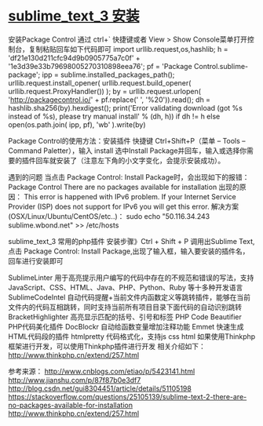 # [sublime_text_3 安装](http://www.cnblogs.com/yi220284/p/6367098.html)
  

安装Package Control 
通过 ctrl+` 快捷键或者 View > Show Console菜单打开控制台，复制粘贴回车如下代码即可
import urllib.request,os,hashlib; h = 'df21e130d211cfc94d9b0905775a7c0f' + '1e3d39e33b79698005270310898eea76'; pf = 'Package Control.sublime-package'; ipp = sublime.installed_packages_path(); urllib.request.install_opener( urllib.request.build_opener( urllib.request.ProxyHandler()) ); by = urllib.request.urlopen( 'http://packagecontrol.io/' + pf.replace(' ', '%20')).read(); dh = hashlib.sha256(by).hexdigest(); print('Error validating download (got %s instead of %s), please try manual install' % (dh, h)) if dh != h else open(os.path.join( ipp, pf), 'wb' ).write(by)

Package Control的使用方法：安装插件
快捷键 Ctrl+Shift+P（菜单 – Tools – Command Paletter），输入 install 选中Install Package并回车，输入或选择你需要的插件回车就安装了（注意左下角的小文字变化，会提示安装成功）。

遇到的问题
当点击 Package Control: Install Package时，会出现如下的报错：
Package Control
There are no packages available for installation
出现的原因：
This error is happened with IPv6 problem. If your Internet Service Provider (ISP) does not support for IPv6 you will get this error.
解决方案(OSX/Linux/Ubuntu/CentOS/etc..)：
sudo echo "50.116.34.243 sublime.wbond.net" >> /etc/hosts

sublime_text_3 常用的php插件
安装步骤》Ctrl + Shift + P 调用出Sublime Text, 点击 Package Control: Install Package,出现了输入框，输入要安装的插件名，回车进行安装即可

SublimeLinter 
用于高亮提示用户编写的代码中存在的不规范和错误的写法，支持 JavaScript、CSS、HTML、Java、PHP、Python、Ruby 等十多种开发语言
SublimeCodeIntel
自动代码提醒+当前文件内函数定义等跳转插件，能够在当前文件内的代码互相跳转，同时支持当前所有项目目录下面代码的自动识别跳转
BracketHighlighter
高亮显示匹配的括号、引号和标签
PHP Code Beautifier
PHP代码美化插件
DocBlockr
自动给函数变量增加注释功能
Emmet
快速生成HTML代码段的插件
htmlpretty 
代码格式化，支持js css html 
如果使用Thinkphp框架进行开发，可以使用Thinkphp插件进行开发
相关介绍如下：http://www.thinkphp.cn/extend/257.html


参考来源：
http://www.cnblogs.com/etiao/p/5423141.html  
http://www.jianshu.com/p/87f87b0e3df7  
http://blog.csdn.net/gui8304451/article/details/51105198  
https://stackoverflow.com/questions/25105139/sublime-text-2-there-are-no-packages-available-for-installation  
http://www.thinkphp.cn/extend/257.html  



